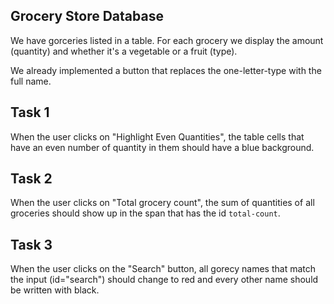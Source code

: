 

## Grocery Store Database

We have gorceries listed in a table.
For each grocery we display the amount (quantity) and
whether it's a vegetable or a fruit (type).

We already implemented a button that replaces the one-letter-type with the full name.

## Task 1

When the user clicks on "Highlight Even Quantities",
the table cells that have an even number of quantity
in them should have a blue background.

## Task 2

When the user clicks on "Total grocery count",
the sum of quantities of all groceries should show up in
the span that has the id `total-count`.

## Task 3

When the user clicks on the "Search" button, all gorecy names that
match the input (id="search") should change to red and every
other name should be written with black.
